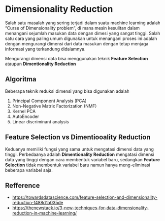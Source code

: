 # Dimensionality Reduction

Salah satu masalah yang sering terjadi dalam suatu machine learning adalah “Curse of Dimensionality problem”, di mana mesin kesulitan dalam menangani sejumlah masukan data dengan dimesi yang sangat tinggi. Salah satu cara yang paling umum digunakan untuk menangani proses ini adalah dengan mengurangi dimensi dari data masukan dengan tetap menjaga informasi yang terkandung didalamnya. 

Mengurangi dimensi data bisa menggunakan teknik **Feature Selection** ataupun **Dimentionality Reduction**

## Algoritma
Beberapa teknik reduksi dimensi yang bisa digunakan adalah
1. Principal Component Analysis (PCA)
2. Non-Negative Matrix Factorization (NMF)
3. Kernel PCA
4. AutoEncoder
5. Linear discriminant analysis


## Feature Selection vs Dimentiooality Reduction
Keduanya memiliki fungsi yang sama untuk mengatasi dimensi data yang tinggi. Perbedaanya adalah **Dimentionality Reduction** mengatasi dimensi data yang tinggi dengan cara membentuk variabel baru, sedangkan **Feature Selection** tidak membentuk variabel baru namun hanya meng-eliminasi beberapa variabel saja.


## Refference
- https://towardsdatascience.com/feature-selection-and-dimensionality-reduction-f488d1a035de
- https://thenewstack.io/3-new-techniques-for-data-dimensionality-reduction-in-machine-learning/



